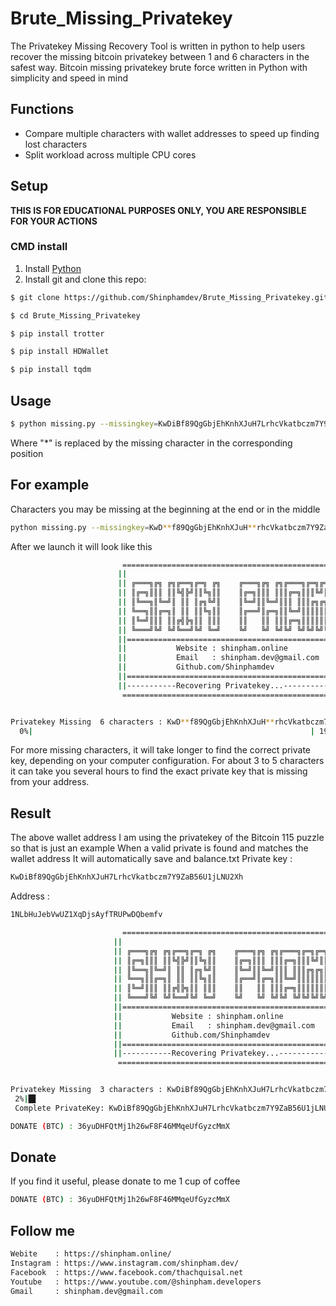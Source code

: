 # Brute_Missing_Privatekey
The Privatekey Missing Recovery Tool is written in python to help users recover the missing bitcoin privatekey between 1 and 6 characters in the safest way.
Bitcoin missing privatekey brute force written in Python with simplicity and speed in mind

## Functions
- Compare multiple characters with wallet addresses to speed up finding lost characters
- Split workload across multiple CPU cores

## Setup

**THIS IS FOR EDUCATIONAL PURPOSES ONLY, YOU ARE RESPONSIBLE FOR YOUR ACTIONS**

### CMD install
1. Install [Python](https://www.python.org/downloads/)
2. Install git and clone this repo:
```bash
$ git clone https://github.com/Shinphamdev/Brute_Missing_Privatekey.git
```

```bash
$ cd Brute_Missing_Privatekey
```
```bash
$ pip install trotter
```
```bash
$ pip install HDWallet
```
```bash
$ pip install tqdm
```


## Usage
```bash
$ python missing.py --missingkey=KwDiBf89QgGbjEhKnhXJuH7LrhcVkatbczm7Y9ZaB56U1jLNU*** --address 1NLbHuJebVwUZ1XqDjsAyfTRUPwDQbemfv
```

Where "*" is replaced by the missing character in the corresponding position

## For example
Characters you may be missing at the beginning at the end or in the middle
```bash
python missing.py --missingkey=KwD**f89QgGbjEhKnhXJuH**rhcVkatbczm7Y9ZaB56U1jLN**Xh --address 1NLbHuJebVwUZ1XqDjsAyfTRUPwDQbemfv
```
After we launch it will look like this
```bash
                         =================================================
                        ||                                               ||
                        || ╔═══╗╔╗ ╔╗╔══╗╔═╗ ╔╗    ╔═══╗╔╗ ╔╗╔═══╗╔═╗╔═╗ ||
                        || ║╔═╗║║║ ║║╚╣╠╝║║╚╗║║    ║╔═╗║║║ ║║║╔═╗║║║╚╝║║ ||
                        || ║╚══╗║╚═╝║ ║║ ║╔╗╚╝║    ║╚═╝║║╚═╝║║║ ║║║╔╗╔╗║ ||
                        || ╚══╗║║╔═╗║ ║║ ║║╚╗║║    ║╔══╝║╔═╗║║╚═╝║║║║║║║ ||
                        || ║╚═╝║║║ ║║╔╣╠╗║║ ║║║    ║║   ║║ ║║║╔═╗║║║║║║║ ||
                        || ╚═══╝╚╝ ╚╝╚══╝╚╝ ╚═╝    ╚╝   ╚╝ ╚╝╚╝ ╚╝╚╝╚╝╚╝ ||
                        ||===============================================||
                        ||           Website : shinpham.online           ||
                        ||           Email   : shinpham.dev@gmail.com    ||
                        ||           Github.com/Shinphamdev              ||
                        ||===============================================||
                        ||-----------Recovering Privatekey...------------||
                         =================================================


Privatekey Missing  6 characters : KwD**f89QgGbjEhKnhXJuH**rhcVkatbczm7Y9ZaB56U1jLN**Xh    Wallet Address :1NLbHuJebVwUZ1XqDjsAyfTRUPwDQbemfv
  0%|                                                              | 198027/38068692544 [00:08<471:47:39, 22413.55it/s]
  ```
  For more missing characters, it will take longer to find the correct private key, depending on your computer configuration.
  For about 3 to 5 characters it can take you several hours to find the exact private key that is missing from your address.
  
  ## Result
  
  The above wallet address I am using the privatekey of the Bitcoin 115 puzzle so that is just an example
  When a valid private is found and matches the wallet address
  It will automatically save and balance.txt
  Private key :
  ```bash
  KwDiBf89QgGbjEhKnhXJuH7LrhcVkatbczm7Y9ZaB56U1jLNU2Xh
  ```
  Address : 
 ```bash
 1NLbHuJebVwUZ1XqDjsAyfTRUPwDQbemfv
 ```
 ```bash
                          =================================================
                        ||                                               ||
                        || ╔═══╗╔╗ ╔╗╔══╗╔═╗ ╔╗    ╔═══╗╔╗ ╔╗╔═══╗╔═╗╔═╗ ||
                        || ║╔═╗║║║ ║║╚╣╠╝║║╚╗║║    ║╔═╗║║║ ║║║╔═╗║║║╚╝║║ ||
                        || ║╚══╗║╚═╝║ ║║ ║╔╗╚╝║    ║╚═╝║║╚═╝║║║ ║║║╔╗╔╗║ ||
                        || ╚══╗║║╔═╗║ ║║ ║║╚╗║║    ║╔══╝║╔═╗║║╚═╝║║║║║║║ ||
                        || ║╚═╝║║║ ║║╔╣╠╗║║ ║║║    ║║   ║║ ║║║╔═╗║║║║║║║ ||
                        || ╚═══╝╚╝ ╚╝╚══╝╚╝ ╚═╝    ╚╝   ╚╝ ╚╝╚╝ ╚╝╚╝╚╝╚╝ ||
                        ||===============================================||
                        ||           Website : shinpham.online           ||
                        ||           Email   : shinpham.dev@gmail.com    ||
                        ||           Github.com/Shinphamdev              ||
                        ||===============================================||
                        ||-----------Recovering Privatekey...------------||
                         =================================================


Privatekey Missing  3 characters : KwDiBf89QgGbjEhKnhXJuH7LrhcVkatbczm7Y9ZaB56U1jLNU***    Wallet Address :1NLbHuJebVwUZ1XqDjsAyfTRUPwDQbemfv
  2%|█▋                                                                       | 4649/195112 [00:00<00:08, 23047.42it/s]
  Complete PrivateKey: KwDiBf89QgGbjEhKnhXJuH7LrhcVkatbczm7Y9ZaB56U1jLNU2Xh Address: 1NLbHuJebVwUZ1XqDjsAyfTRUPwDQbemfv

DONATE (BTC) : 36yuDHFQtMj1h26wF8F46MMqeUfGyzcMmX
```
## Donate

If you find it useful, please donate to me 1 cup of coffee
 ```bash
DONATE (BTC) : 36yuDHFQtMj1h26wF8F46MMqeUfGyzcMmX
```
## Follow me
 ```bash
Webite    : https://shinpham.online/
Instagram : https://www.instagram.com/shinpham.dev/
Facebook  : https://www.facebook.com/thachquisal.net
Youtube   : https://www.youtube.com/@shinpham.developers
Gmail     : shinpham.dev@gmail.com
```

